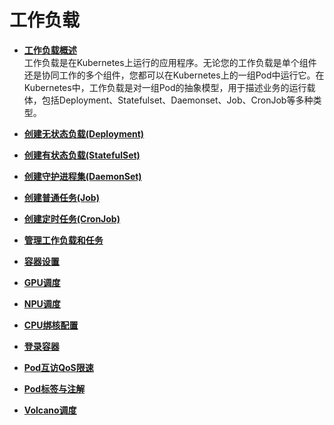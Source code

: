 # 工作负载<a name="cce_10_0046"></a>

-   **[工作负载概述](工作负载概述.md)**  
工作负载是在Kubernetes上运行的应用程序。无论您的工作负载是单个组件还是协同工作的多个组件，您都可以在Kubernetes上的一组Pod中运行它。在Kubernetes中，工作负载是对一组Pod的抽象模型，用于描述业务的运行载体，包括Deployment、Statefulset、Daemonset、Job、CronJob等多种类型。
-   **[创建无状态负载\(Deployment\)](创建无状态负载(Deployment).md)**  

-   **[创建有状态负载\(StatefulSet\)](创建有状态负载(StatefulSet).md)**  

-   **[创建守护进程集\(DaemonSet\)](创建守护进程集(DaemonSet).md)**  

-   **[创建普通任务\(Job\)](创建普通任务(Job).md)**  

-   **[创建定时任务\(CronJob\)](创建定时任务(CronJob).md)**  

-   **[管理工作负载和任务](管理工作负载和任务.md)**  

-   **[容器设置](容器设置.md)**  

-   **[GPU调度](GPU调度.md)**  

-   **[NPU调度](NPU调度.md)**  

-   **[CPU绑核配置](CPU绑核配置.md)**  

-   **[登录容器](登录容器.md)**  

-   **[Pod互访QoS限速](Pod互访QoS限速.md)**  

-   **[Pod标签与注解](Pod标签与注解.md)**  

-   **[Volcano调度](Volcano调度.md)**  


